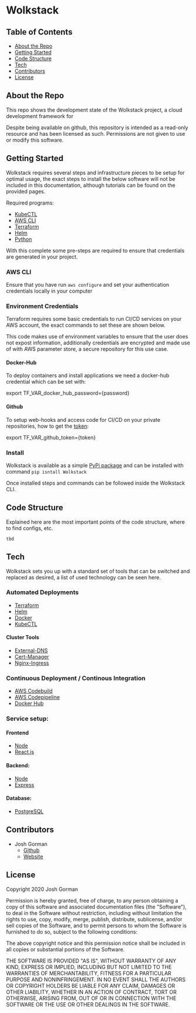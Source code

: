 # Wolkstack

## Table of Contents
- [About the Repo](#about-the-repo)
- [Getting Started](#getting-started)
- [Code Structure](#code-structure)
- [Tech](#tech)
- [Contributors](#contributors)
- [License](#license)

## About the Repo
This repo shows the development state of the Wolkstack project, a cloud development framework for 

Despite being available on github, this repository is intended as a read-only resource and has been licensed as such. Permissions are not given to use or modify this software.

## Getting Started
Wolkstack requires several steps and infrastructure pieces to be setup for optimal usage, the exact steps to install the below software will not be included in this documentation, although tutorials can be found on the provided pages.

Required programs:
- [KubeCTL](https://kubernetes.io/docs/tasks/tools/install-kubectl/)
- [AWS CLI](https://docs.aws.amazon.com/cli/latest/userguide/cli-chap-install.html)
- [Terraform](https://learn.hashicorp.com/tutorials/terraform/install-cli)
- [Helm](https://helm.sh/docs/intro/install/)
- [Python](https://www.python.org/downloads/)

With this complete some pre-steps are required to ensure that credentials are generated in your project.

### AWS CLI 
Ensure that you have run `aws configure` and set your authentication credentials locally in your computer

### Environment Credentials
Terraform requires some basic credentials to run CI/CD services on your AWS account, the exact commands to set these are shown below.

This code makes use of environment variables to ensure that the user does not expost information, additionally credentials are encrypted and made use of with AWS parameter store, a secure repository for this use case.

#### Docker-Hub
To deploy containers and install applications we need a docker-hub credential which can be set with:

export TF_VAR_docker_hub_password={password}

#### Github
To setup web-hooks and access code for CI/CD on your private repositories, how to get the [token](https://docs.github.com/en/free-pro-team@latest/github/authenticating-to-github/creating-a-personal-access-token):

export TF_VAR_github_token={token}
  
### Install
Wolkstack is available as a simple [PyPi package](https://pypi.org/project/Wolkstack/)
and can be installed with command `pip isntall Wolkstack`

Once installed steps and commands can be followed inside the Wolkstack CLI.
  
## Code Structure
Explained here are the most important points of the code structure, where to find configs, etc.
```
tbd
```

## Tech
Wolkstack sets you up with a standard set of tools that can be switched and replaced as desired, a list of used technology can be seen here.

### Automated Deployments
- [Terraform](https://www.terraform.io/)
- [Helm](https://helm.sh/)
- [Docker](https://www.docker.com/)
- [KubeCTL](https://kubernetes.io/docs/tasks/tools/install-kubectl/)

#### Cluster Tools
- [External-DNS](https://github.com/kubernetes-sigs/external-dns)
- [Cert-Manager](https://cert-manager.io/)
- [Nginx-Ingress](https://kubernetes.github.io/ingress-nginx/)

### Continuous Deployment / Continous Integration
- [AWS Codebuild](https://aws.amazon.com/codebuild/)
- [AWS Codepipeline](https://aws.amazon.com/codepipeline/)
- [Docker Hub](https://hub.docker.com/)

### Service setup:
#### Frontend
- [Node](https://nodejs.org/en/)
- [React.js](https://reactjs.org/)

#### Backend:
- [Node](https://nodejs.org/en/)
- [Express](https://expressjs.com/)

#### Database:
- [PostgreSQL](https://www.postgresql.org/)

## Contributors
- Josh Gorman
  + [Github](https://github.com/Liannus)
  + [Website](https://joshgorman.ca/)
  
## License
Copyright 2020 Josh Gorman

Permission is hereby granted, free of charge, to any person obtaining a copy of this software and associated documentation files (the "Software"), to deal in the Software without restriction, including without limitation the rights to use, copy, modify, merge, publish, distribute, sublicense, and/or sell copies of the Software, and to permit persons to whom the Software is furnished to do so, subject to the following conditions:

The above copyright notice and this permission notice shall be included in all copies or substantial portions of the Software.

THE SOFTWARE IS PROVIDED "AS IS", WITHOUT WARRANTY OF ANY KIND, EXPRESS OR IMPLIED, INCLUDING BUT NOT LIMITED TO THE WARRANTIES OF MERCHANTABILITY, FITNESS FOR A PARTICULAR PURPOSE AND NONINFRINGEMENT. IN NO EVENT SHALL THE AUTHORS OR COPYRIGHT HOLDERS BE LIABLE FOR ANY CLAIM, DAMAGES OR OTHER LIABILITY, WHETHER IN AN ACTION OF CONTRACT, TORT OR OTHERWISE, ARISING FROM, OUT OF OR IN CONNECTION WITH THE SOFTWARE OR THE USE OR OTHER DEALINGS IN THE SOFTWARE.


